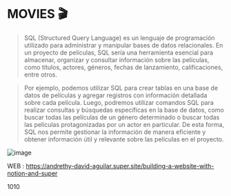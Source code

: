 # MOVIES 🎬

> SQL (Structured Query Language) es un lenguaje de programación utilizado para administrar y manipular bases de datos relacionales. En un proyecto de películas, SQL sería una herramienta esencial para almacenar, organizar y consultar información sobre las películas, como títulos, actores, géneros, fechas de lanzamiento, calificaciones, entre otros.

>  Por ejemplo, podemos utilizar SQL para crear tablas en una base de datos de películas y agregar registros con información detallada sobre cada película. Luego, podremos utilizar comandos SQL para realizar consultas y búsquedas específicas en la base de datos, como buscar todas las películas de un género determinado o buscar todas las películas protagonizadas por un actor en particular. De esta forma, SQL nos permite gestionar la información de manera eficiente y obtener información útil y relevante sobre las películas en el proyecto.




![image](https://user-images.githubusercontent.com/72534486/221332062-90d9cc0e-6308-41fb-92dd-eea70c92c187.png)


WEB     : https://andrethy-david-aguilar.super.site/building-a-website-with-notion-and-super


1010
